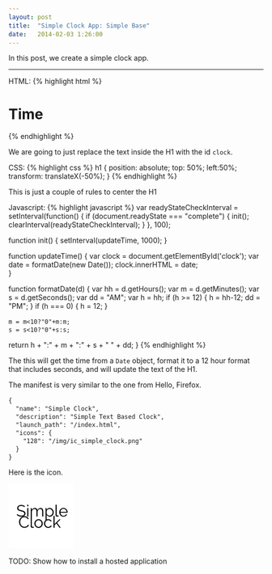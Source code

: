 ```yaml
---
layout: post
title:  "Simple Clock App: Simple Base"
date:   2014-02-03 1:26:00
---
```


In this post, we create a simple clock app.

---
HTML:
{% highlight html %}
<!DOCTYPE html>
<html>
<head>
<title>Welcome to JS Bin</title>
</head>
<body>
  <h1 id="clock"> Time </h1>
</body>
</html>
{% endhighlight %}

We are going to just replace the text inside the H1 with the id `clock`.

CSS:
{% highlight css %}
h1 {
  position: absolute;
  top: 50%;
  left:50%;
  transform: translateX(-50%);
}
{% endhighlight %}

This is just a couple of rules to center the H1

Javascript:
{% highlight javascript %}
var readyStateCheckInterval = setInterval(function() {
    if (document.readyState === "complete") {
        init();
        clearInterval(readyStateCheckInterval);
    }
}, 100);


function init() {
  setInterval(updateTime, 1000);
}

function updateTime() {
  var clock = document.getElementById('clock');
  var date = formatDate(new Date());
  clock.innerHTML = date;  
}

function formatDate(d) {
  var hh = d.getHours();
  var m = d.getMinutes();
  var s = d.getSeconds();
  var dd = "AM";
  var h = hh;
  if (h >= 12) {
    h = hh-12;
    dd = "PM";
  }
    if (h === 0) {
        h = 12;
    }
  
    m = m<10?"0"+m:m;
    s = s<10?"0"+s:s;
  
  return h + ":" + m + ":" + s + " " + dd;
}
{% endhighlight %}

The this will get the time from a `Date` object, format it to a 12 hour format that includes seconds, and will update the text of the H1.

The manifest is very similar to the one from Hello, Firefox.


	{
	  "name": "Simple Clock",
	  "description": "Simple Text Based Clock",
	  "launch_path": "/index.html",
	  "icons": {
		"128": "/img/ic_simple_clock.png"
	  }
	}


Here is the icon.

![Simple Clock Icon](/demos/02/img/ic_simple_clock.png) 


TODO: Show how to install a hosted application
